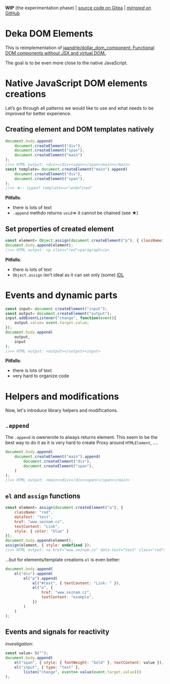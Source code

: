**WIP** (the experimentation phase) | [source code on Gitea](https://gitea.jaandrle.cz/jaandrle/deka-dom-el) | [*mirrored* on GitHub](https://github.com/jaandrle/deka-dom-el)

# Deka DOM Elements
This is reimplementation of [jaandrle/dollar_dom_component: Functional DOM components without JSX and virtual DOM.](https://github.com/jaandrle/dollar_dom_component).

The goal is to be even more close to the native JavaScript.

# Native JavaScript DOM elements creations
Let’s go through all patterns we would like to use and what needs to be improved for better experience.

## Creating element and DOM templates natively
```js
document.body.append(
	document.createElement("div"),
	document.createElement("span"),
	document.createElement("main")
);
//=> HTML output: <div></div><span></span><main></main>
const template= document.createElement("main").append(
	document.createElement("div"),
	document.createElement("span"),
);
//=> ★:: typeof template==="undefined"
```
**Pitfalls**:
- there is lots of text
- `.append` methdo returns `void`⇒ it cannot be chained (see ★)

## Set properties of created element
```js
const element= Object.assign(document.createElement("p"), { className: "red", textContent: "paragraph" });
document.body.append(element);
//=> HTML output: <p class="red">paragraph</p>
```
**Pitfalls**:
- there is lots of text
- `Object.assign` isn’t ideal as it can set only (some) [IDL](https://developer.mozilla.org/en-US/docs/Glossary/IDL)

# Events and dynamic parts
```js
const input= document.createElement("input");
const output= document.createElement("output");
input.addEventListener("change", function(event){
	output.value= event.target.value;
});
document.body.append(
	output,
	input
);
//=> HTML output: <output></output><input>
```
**Pitfalls**:
- there is lots of text
- very hard to organize code

# Helpers and modifications
Now, let's introduce library helpers and modifications.

## `.append`
The `.append` is owerwrote to always returns element. This seem to be the best way to do it as it is very hard
to create Proxy around `HTMLElement`, ….
```js
document.body.append(
	document.createElement("main").append(
		document.createElement("div"),
		document.createElement("span"),
	)
);
//=> HTML output: <main><div></div><span></span></main>
```

## `el` and `assign` functions
```js
const element= assign(document.createElement("a"), {
	className: "red",
	dataTest: "test",
	href: "www.seznam.cz",
	textContent: "Link",
	style: { color: "blue" }
});
document.body.append(element);
assign(element, { style: undefined });
//=> HTML output: <a href="www.seznam.cz" data-test="test" class="red">Link</a>
```
…but for elements/template creations `el` is even better:
```js
document.body.append(
	el("div").append(
		el("p").append(
			el("#text", { textContent: "Link: " }),
			el("a", {
				href: "www.seznam.cz",
				textContent: "example",
			})
		)
	)
);
```

## Events and signals for reactivity
*investigation*:
```js
const value= S("");
document.body.append(
	el("span", { style: { fontWeight: "bold" }, textContent: value }),
	el("input", { type: "text" },
		listen("change", event=> value(event.target.value)))
);
```
